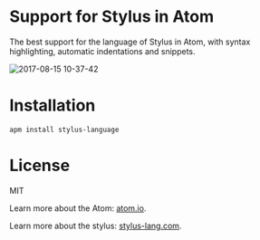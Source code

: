 # Support for Stylus in Atom

The best support for the language of Stylus in Atom, with syntax highlighting, automatic indentations and snippets.

![2017-08-15 10-37-42](https://user-images.githubusercontent.com/30486581/29298871-ddee339a-81a5-11e7-96e8-7bf7a1795c82.png)


# Installation

```
apm install stylus-language
```

# License

MIT


Learn more about the Atom: [atom.io](https://atom.io/).

Learn more about the stylus: [stylus-lang.com](http://stylus-lang.com/).
